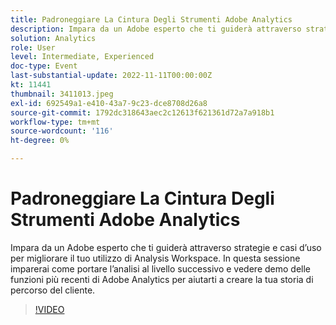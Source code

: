 ```yaml
---
title: Padroneggiare La Cintura Degli Strumenti Adobe Analytics
description: Impara da un Adobe esperto che ti guiderà attraverso strategie e casi d’uso per migliorare il tuo utilizzo di Analysis Workspace. In questa sessione imparerai come portare l’analisi al livello successivo e vedere demo delle funzioni più recenti di Adobe Analytics per aiutarti a creare la tua storia di percorso del cliente.
solution: Analytics
role: User
level: Intermediate, Experienced
doc-type: Event
last-substantial-update: 2022-11-11T00:00:00Z
kt: 11441
thumbnail: 3411013.jpeg
exl-id: 692549a1-e410-43a7-9c23-dce8708d26a8
source-git-commit: 1792dc318643aec2c12613f621361d72a7a918b1
workflow-type: tm+mt
source-wordcount: '116'
ht-degree: 0%

---
```


# Padroneggiare La Cintura Degli Strumenti Adobe Analytics

Impara da un Adobe esperto che ti guiderà attraverso strategie e casi d’uso per migliorare il tuo utilizzo di Analysis Workspace. In questa sessione imparerai come portare l’analisi al livello successivo e vedere demo delle funzioni più recenti di Adobe Analytics per aiutarti a creare la tua storia di percorso del cliente.

>[!VIDEO](https://video.tv.adobe.com/v/3411013/?quality=12&learn=on)
